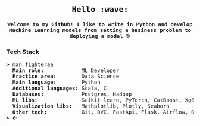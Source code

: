 </pre>

<h2 align="center"><samp> Hello :wave: </samp></h2>
<h4 align="center"><samp> Welcome to my Github! I like to write in Python and develop Machine Learning models from setting a business problem to deploying a model ✨ </samp></h4>

</pre>

</pre>

### Tech Stack

<pre>
<b>></b> man fighteraa
  <b>Main role:           </b> ML Developer
  <b>Practice area:       </b> Data Science
  <b>Main language:       </b> Python
  <b>Additional languages:</b> Scala, C
  <b>Databases:           </b> Postgres, Hadoop
  <b>ML libs:             </b> Scikit-learn, PyTorch, CatBoost, XgBoos, LightGBM, hyperopt
  <b>Visualization libs:  </b> Mathplotlib, Plotly, Seaborn
  <b>Other tech:          </b> Git, DVC, FastApi, Flask, Airflow, Docker 
<b>> <img align="top" src="https://user-images.githubusercontent.com/2514771/93036534-5fbd6480-f5fd-11ea-8a13-58ef04796c17.gif" alt="cursor" width="10" height="18" /></b>

</pre>

<!--
**fighteraa/fighteraa** is a ✨ _special_ ✨ repository because its `README.md` (this file) appears on your GitHub profile.

Here are some ideas to get you started:

- 🔭 I’m currently working on ...
- 🌱 I’m currently learning ...
- 👯 I’m looking to collaborate on ...
- 🤔 I’m looking for help with ...
- 💬 Ask me about ...
- 📫 How to reach me: ...
- 😄 Pronouns: ...
- ⚡ Fun fact: ...
emogi https://github.com/ikatyang/emoji-cheat-sheet/blob/master/README.md#animals--nature
-->
